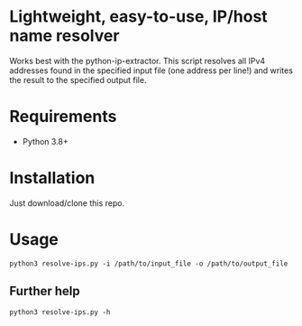# Lightweight, easy-to-use, IP/host name resolver
Works best with the python-ip-extractor. This script resolves all IPv4 addresses found in the specified input file (one address per line!) and writes the result to the specified output file.

# Requirements
* Python 3.8+

# Installation
Just download/clone this repo.

# Usage
```
python3 resolve-ips.py -i /path/to/input_file -o /path/to/output_file
```

## Further help
```
python3 resolve-ips.py -h
```
